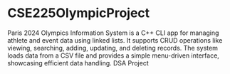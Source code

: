 # CSE225OlympicProject
Paris 2024 Olympics Information System is a C++ CLI app for managing athlete and event data using linked lists. It supports CRUD operations like viewing, searching, adding, updating, and deleting records. The system loads data from a CSV file and provides a simple menu-driven interface, showcasing efficient data handling.
DSA Project
